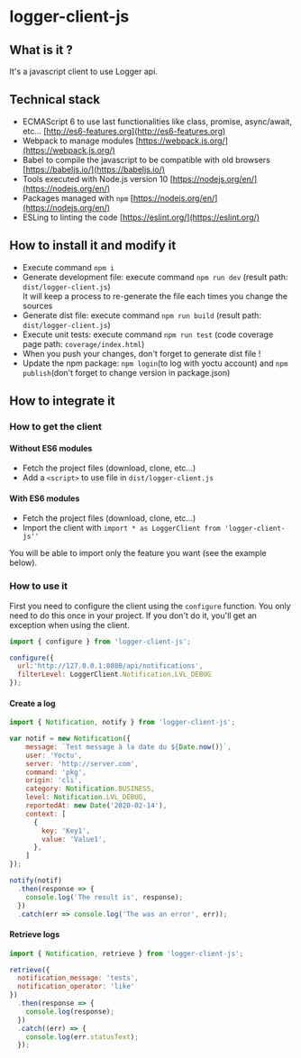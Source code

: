 # logger-client-js

## What is it ?

It's a javascript client to use Logger api.

## Technical stack

- ECMAScript 6 to use last functionalities like class, promise, async/await, etc... [http://es6-features.org](http://es6-features.org)
- Webpack to manage modules [https://webpack.js.org/](https://webpack.js.org/)
- Babel to compile the javascript to be compatible with old browsers [https://babeljs.io/](https://babeljs.io/)
- Tools executed with Node.js version 10 [https://nodejs.org/en/](https://nodejs.org/en/)
- Packages managed with `npm` [https://nodejs.org/en/](https://nodejs.org/en/)
- ESLing to linting the code [https://eslint.org/](https://eslint.org/)

## How to install it and modify it

- Execute command `npm i`
- Generate development file: execute command `npm run dev` (result path: `dist/logger-client.js`) <br />
It will keep a process to re-generate the file each times you change the sources
- Generate dist file: execute command `npm run build` (result path: `dist/logger-client.js`)
- Execute unit tests: execute command `npm run test` (code coverage page path: `coverage/index.html`)
- When you push your changes, don't forget to generate dist file !
- Update the npm package: `npm login`(to log with yoctu account) and `npm publish`(don't forget to change version in package.json)

## How to integrate it
### How to get the client
#### Without ES6 modules

- Fetch the project files (download, clone, etc...)
- Add a `<script>` to use file in `dist/logger-client.js`

#### With ES6 modules

- Fetch the project files (download, clone, etc...)
- Import the client with `import * as LoggerClient from 'logger-client-js''`

You will be able to import only the feature you want (see the example below).

### How to use it

First you need to configure the client using the `configure` function. You only need to do this once in your project. If you don't do it, you'll get an exception when using the client.

```js
import { configure } from 'logger-client-js';

configure({
  url:'http://127.0.0.1:8080/api/notifications',
  filterLevel: LoggerClient.Notification.LVL_DEBUG
});
```

#### Create a log

```js
import { Notification, notify } from 'logger-client-js';

var notif = new Notification({
    message: `Test message à la date du ${Date.now()}`,
    user: 'Yoctu',
    server: 'http://server.com',
    command: 'pkg',
    origin: 'cli',
    category: Notification.BUSINESS,
    level: Notification.LVL_DEBUG,
    reportedAt: new Date('2020-02-14'),
    context: [
      {
        key: 'Key1',
        value: 'Value1',
      },
    ]
});

notify(notif)
  .then(response => {
    console.log('The result is', response);
  })
  .catch(err => console.log('The was an error', err));

```

#### Retrieve logs

```js
import { Notification, retrieve } from 'logger-client-js';

retrieve({
  notification_message: 'tests',
  notification_operator: 'like'
})
  .then(response => {
    console.log(response);
  })
  .catch((err) => {
    console.log(err.statusText);
  });
```